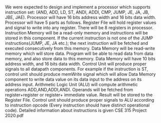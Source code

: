 We were expected to design and implement a processor which supports instruction set:
(AND, ADD, LD, ST, ANDI, ADDI, CMP, JUMP, JE, JA, JB, JBE, JAE). Processor will have 16 bits address
width and 16 bits data width. Processor will have 5 parts as follows. Register File will hold register values
and signal to write into any register. There will be 8 registers in processor. Instruction Memory will be a
read-only memory and instructions will be stored in this component. If the current instruction is not one
of the JUMP instructions(JUMP, JE, JA etc.); the next instruction will be fetched and executed
consecutively from this memory. Data Memory will be read-write memory which will store data.
Program will be able to read data from data memory, and also store data to this memory. Data Memory
will have 10 bits address width, and 16 bits data width. Control Unit will produce proper signals to all
datapath components. For example if the instruction is ST, control unit should produce memWrite signal
which will allow Data Memory component to write data value on its data input to the address on its
address input. Arithmetic Logic Unit (ALU) will compute arithmetic operations ADD,AND,ADDI,ANDI.
Operands will be fetched from register+register or register+ immediate value. Result will be stored to
the Register File. Control unit should produce proper signals to ALU according to instruction opcode
(Every instruction should have distinct operational code). Detailed information about instructions is given CSE 315 Project 2020.pdf
